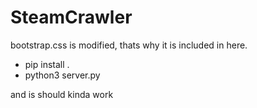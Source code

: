 # SteamCrawler
bootstrap.css is modified, thats why it is included in here.

- pip install . 
- python3 server.py

and is should kinda work
